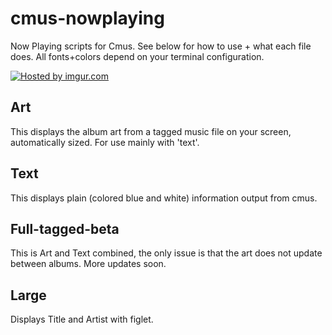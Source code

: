 cmus-nowplaying
===============

Now Playing scripts for Cmus. See below for how to use + what each file does. All fonts+colors depend on your terminal configuration.

<a href="http://imgur.com/W5z755U"><img src="http://i.imgur.com/W5z755U.png" title="Hosted by imgur.com" /></a>

Art
---
This displays the album art from a tagged music file on your screen, automatically sized. For use mainly with 'text'.

Text
----
This displays plain (colored blue and white) information output from cmus.

Full-tagged-beta
----------------
This is Art and Text combined, the only issue is that the art does not update between albums. More updates soon.

Large
-----
Displays Title and Artist with figlet.
